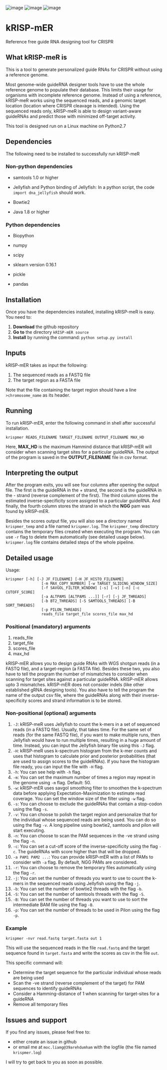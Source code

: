 ![image](https://img.shields.io/badge/%20-linux-orange)
![image](https://img.shields.io/badge/%20-python-blue)
![image](https://img.shields.io/badge/crispr-referencefree-yellowgreen)
# kRISP-mER
Reference free guide RNA designing tool for CRISPR

## What kRISP-meR is
This is a tool to generate personalized guide RNAs for CRISPR without using a reference genome. 

Most genome-wide guideRNA designer tools have to use the whole reference genome to populate their database. This limits their usage for organisms with incomplete reference genome. Instead of using a reference, kRISP-meR works using the sequenced reads, and a genomic target location (location where CRISPR cleavage is intended). Using the sequenced reads only, kRISP-meR is able to design variant-aware guideRNAs and predict those with minimized off-target activity.

This tool is designed run on a Linux machine on Python2.7

## Dependencies
The following need to be installed to successfully run kRISP-meR

### Non-python dependencies

* samtools 1.0 or higher
<!-- You can install samtools using the following commands:
[comment]: <>```shell script
[comment]: <>sudo apt-get update -y
[comment]: <>sudo apt-get install -y samtools
[comment]: <> ```-->
* Jellyfish and Python binding of Jellyfish: In a python script, the code `import dna_jellyfish` should work.
<!--(gmarics project). Need SWIG 3.0 or higher. This is quite tricky. Need to assess this in detail later. Tried to do the following:
```shell script
./configure --prefix=$HOME --enable-python-binding --enable-swig
make -j 4
make install
```
Python binding means that if you try to import jellyfish from a python script (the code is: `import jellyfish`), that will work and you will be able to invoke Jellyfish program from python.
If the installation steps mentioned above does not bind with python, (although the documentation of Jellyfish does say that this should): you may try the swig binding instructions from https://github.com/gmarcais/Jellyfish/blob/master/swig/Readme.md).
```shell script
cd swig/python
python setup.py build
python setup.py install --prefix=$PREFIX
```-->
* Bowtie2
<!--: You can install this with With `Bioconda`. With `Bioconda` installed, you should be able to install Bowtie 2 with `conda install bowtie2`. Details are found here: `http://bowtie-bio.sourceforge.net/bowtie2/manual.shtml#obtaining-bowtie-2`-->
* Java 1.8 or higher
<!--: kRISP-mER uses Pilon to find a better sequence after seq reads are aligned to a base sequence. Pilon is run as a plain jar file. In order to check this requirement, you may want to test `java -version`-->

### Python dependencies

* Biopython
<!--: install using: `pip install biopython`-->
* numpy
<!--: Simple installation with pip: `pip install numpy`. You may also work with some package manager, such as anaconda, in which case numpy should come built in.-->
* scipy
<!--: Simple installation with pip: `pip install scipy`. You may also work with some package manager, such as anaconda, in which case scipy should come built in.-->
* sklearn version 0.16.1
<!--: If the package manager you are using does not already have scikit-learn installed, you can install using `pip install scikit-learn==0.16.1` (This very specific version is important to determine on target activity scores)-->
* pickle
<!--: This python package is required to determine on-target-activity as well. This should already be installed in python 2 and 3. If not, you need to manually install this.-->
* pandas

## Installation
Once you have the dependencies installed, installing kRISP-meR is easy. You need to:
1. **Download** the github repository
1. **Go to** the directory `kRISP-mER source`
1. **Install** by running the command: `python setup.py install`

## Inputs
kRISP-mER takes as input the following:
1. The sequenced reads as a FASTQ file
2. The target region as a FASTA file

Note that the file containing the target region should have a line `>chromosome_name` as its header.

## Running
To run kRISP-mER, enter the following command in shell after successful installation.

```shell script
krispmer READS_FILENAME TARGET_FILENAME OUTPUT_FILENAME MAX_HD
```

Here, **MAX_HD** is the maximum Hammind distance that kRISP-mER will consider when scanning target sites for a particular guideRNA. The output of the program is saved in the **OUTPUT_FILENAME** file in csv format.

## Interpreting the output
After the program exits, you will see four columns after opening the output file. The first is the guideRNA in the + strand, the second is the guideRNA in the - strand (reverse complement of the first). The third column stores the estimated inverse-specificity score assigned to a particular guideRNA. And finally, the fourth column stores the strand in which the **NGG** pam was found by kRISP-mER. 

Besides the scores output file, you will also see a directory named `krispmer_temp` and a file named `krispmer.log`. The `krispmer_temp` directory contains the temporary files created when executing the program. You can use `-r` flag to delete them automatically (see detailed usage below). `krispmer.log` file contains detailed steps of the whole pipeline.

## Detailed usage
Usage:
```shell script
krispmer [-h] [-J JF_FILENAME] [-H JF_HISTO_FILENAME]
                [-m MAX_COPY_NUMBER] [-w TARGET_SLIDING_WINDOW_SIZE]
                [-f SAVGOL_FILTER_WINDOW] [-s] [-v] [-n] [-c CUTOFF_SCORE]
                [-a ALTPAMS [ALTPAMS ...]] [-r] [-j JF_THREADS]
                [-b BT2_THREADS] [-S SAMTOOLS_THREADS] [-B SORT_THREADS]
                [-p PILON_THREADS]
                reads_file target_file scores_file max_hd
```
### Positional (mandatory) arguments
1. reads_file
1. target_file
1. scores_file
1. max_hd

kRISP-mER allows you to design guide RNAs with WGS shotgun reads (in a FASTQ file), and a target-region (a FASTA file). Besides these two, you also have to tell the program the number of mismatches to consider when scanning for target sites against a particular guideRNA. kRISP-mER allows upto 3 mismatches. kRISP-mER does not consider indels (like other established gRNA designing tools). You also have to tell the program the name of the output csv file, where the guideRNAs along with their inverse-specificity scores and strand information is to be stored.

### Non-positional (optional) arguments
1. `-J`: kRISP-meR uses Jellyfish to count the k-mers in a set of sequenced reads (in a FASTQ file). Usually, that takes time. For the same set of reads (for the same FASTQ file), if you want to make multiple runs, then Jellyfish would have to run multiple times, resulting in a huge amount of time. Instead, you can input the Jellyfish binary file using this `-J` flag.
1. `-H`: kRISP-meR uses k-spectrum histogram from the k-mer counts and uses that histogram to calculate prior and posterior probabilities (that are used to assign scores to the guideRNAs). If you have the histogram file ready, you can input the file with `-H` flag.
1. `-h`: You can see help with `-h` flag.
1. `-m`: You can set the maximum number of times a region may repeat in the genome using `-m` flag. Default: 50. 
1. `-w`: kRISP-mER uses savgol smoothing filter to smoothen the k-spectrum data before applying Expectation-Maximization to estimate read coverage. You can set the window size of the filter using `-w` flag.
1. `-s`: You can choose to exclude the guideRNAs that contain a stop-codon using the flag `-s`.
1. `-v`: You can choose to polish the target region and personalize that for the individual whose sequenced reads are being used. You can do so using the flag `-v`. A long pipeline using bowtie2, samtools and pilon will start executing.
1. `-n`: You can choose to scan the PAM sequences in the -ve strand using the flag `-n`.
1. `-c`: You can set a cut-off score of the inverse-specificity using the flag `-c`. The guideRNAs with score higher than that will be dropped.
1. `-a PAM1 PAM2 ...`: You can provide kRISP-mER with a list of PAMs to consider with `-a` flag. By default, NGG PAMs are considered. 
1. `-r`: You can choose to remove the temporary files automatically using the flag `-r`.
1. `-j`: You can set the number of threads you want to use to count the k-mers in the sequenced reads using Jellyfish using the flag `-j`.
1. `-b`: You can set the number of bowtie2 threads with the flag `-b`.
1. `-S`: You can set the number of samtools threads with the flag `-S`.
1. `-B`: You can set the number of threads you want to use to sort the intermediate BAM file using the flag `-B`.
1. `-p`: You can set the number of threads to be used in Pilon using the flag `-p`.

### Example
```shell script
krispmer -nvr read.fastq target.fasta out 1
```
This will use the sequenced reads in the file `read.fastq` and the target sequence found in `target.fasta` and write the scores as csv in the file `out`.

This specific command will:
* Determine the target sequence for the particular individual whose reads are being used
* Scan the -ve strand (reverse complement of the target) for PAM sequences to identify guideRNAs
* Consider a Hamming-distance of 1 when scanning for target-sites for a guideRNA
* Remove all temporary files

## Issues and support
If you find any issues, please feel free to:
* either create an issue in github
* or email me at `moc.liamg@39arehdumham` with the logfile (the file named `krispmer.log`)

I will try to get back to you as soon as possible.
